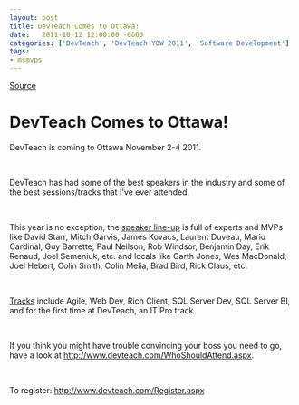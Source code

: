 ```yaml
---
layout: post
title: DevTeach Comes to Ottawa!
date:   2011-10-12 12:00:00 -0600
categories: ['DevTeach', 'DevTeach YOW 2011', 'Software Development']
tags:
- msmvps
---
```

[Source](http://blogs.msmvps.com/peterritchie/2011/10/13/devteach-comes-to-ottawa/ "Permalink to DevTeach Comes to Ottawa!")

# DevTeach Comes to Ottawa!

DevTeach is coming to Ottawa November 2-4 2011.

 

DevTeach has had some of the best speakers in the industry and some of the best sessions/tracks that I've ever attended.

 

This year is no exception, the [speaker line-up][1] is full of experts and MVPs like David Starr, Mitch Garvis, James Kovacs, Laurent Duveau, Mario Cardinal, Guy Barrette, Paul Neilson, Rob Windsor, Benjamin Day, Erik Renaud, Joel Semeniuk, etc. and locals like Garth Jones, Wes MacDonald, Joel Hebert, Colin Smith, Colin Melia, Brad Bird, Rick Claus, etc.

 

[Tracks][2] include Agile, Web Dev, Rich Client, SQL Server Dev, SQL Server BI, and for the first time at DevTeach, an IT Pro track.

 

If you think you might have trouble convincing your boss you need to go, have a look at <http://www.devteach.com/WhoShouldAttend.aspx>.

 

To register: <http://www.devteach.com/Register.aspx>

[1]: http://www.devteach.com/Speaker.aspx
[2]: http://www.devteach.com/Session.aspx

